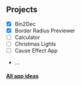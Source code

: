 ## Projects

- [x] Bin2Dec
- [x] Border Radius Previewer
- [ ] Calculator
- [ ] Christmas Lights
- [ ] Cause Effect App
- ...

#### [All app ideas](https://github.com/luanmcosta/app-ideas)
